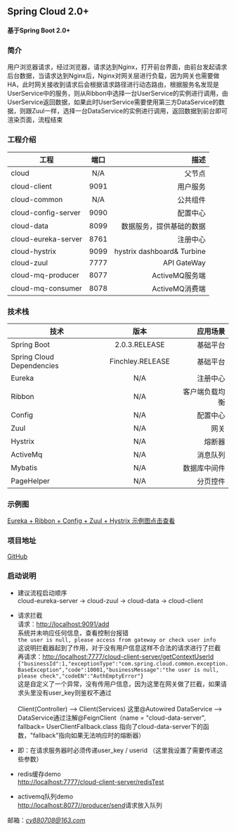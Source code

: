 ## Spring Cloud 2.0+ #
#### 基于Spring Boot 2.0+ ####
### 简介 ####
用户浏览器请求，经过浏览器，请求达到Nginx，打开前台界面，由前台发起请求后台数据，当请求达到Nginx后，Nginx对网关层进行负载，因为网关也需要做HA，此时网关接收到请求后会根据请求路径进行动态路由，根据服务名发现是UserService中的服务，则从Ribbon中选择一台UserService的实例进行调用，由UserService返回数据，如果此时UserService需要使用第三方DataService的数据，则跟Zuul一样，选择一台DataService的实例进行调用，返回数据到前台即可渲染页面，流程结束<br/>
### 工程介绍 ###
工程|端口|描述
---|:--:|---:
cloud|N/A|父节点
cloud-client|9091|用户服务
cloud-common|N/A|公共组件
cloud-config-server|9090|配置中心
cloud-data|8099|数据服务，提供基础的数据
cloud-eureka-server|8761|注册中心
cloud-hystrix|9099|hystrix dashboard& Turbine
cloud-zuul|7777|API GateWay
cloud-mq-producer|8077|ActiveMQ服务端
cloud-mq-consumer|8078|ActiveMQ消费端

### 技术栈 ###
技术|版本|应用场景
---|:--:|---:
Spring Boot|2.0.3.RELEASE|基础平台
Spring Cloud Dependencies|Finchley.RELEASE|基础平台
Eureka|N/A|注册中心
Ribbon|N/A|客户端负载均衡
Config|N/A|配置中心
Zuul|N/A|网关
Hystrix|N/A|熔断器
ActiveMq|N/A|消息队列
Mybatis|N/A|数据库中间件
PageHelper|N/A|分页控件

### 示例图 ###
[Eureka + Ribbon + Config + Zuul + Hystrix 示例图点击查看](https://images.hzmedia.com.cn/xiandu/springcloud_921/Images/t10-1.jpg?v=20180921165736)

### 项目地址 ###
[GitHub](https://github.com/FrankCy/cloud.git)

### 启动说明 ###
- 建议流程启动顺序 <br/>
cloud-eureka-server -> cloud-zuul -> cloud-data -> cloud-client

- 请求拦截 <br/>
请求：[http://localhost:9091/add](http://localhost:9091/add) <br/>
系统并未响应任何信息，查看控制台报错<br/>
```the user is null, please access from gateway or check user info``` <br/>
这说明拦截器起到了作用，对于没有用户信息这样不合法的请求进行了拦截<br/>
再请求：[http://localhost:7777/cloud-client-server/getContextUserId](http://localhost:7777/cloud-client-server/getContextUserId) <br/>
```{"businessId":1,"exceptionType":"com.spring.cloud.common.exception.BaseException","code":10001,"businessMessage":"the user is null, please check","codeEN":"AuthEmptyError"}``` <br/>
这是自定义了一个异常，没有传用户信息，因为这里在网关做了拦截，如果请求头里没有user_key则鉴权不通过<br/><br/>
Client(Controller) --> Client(Services) 这里@Autowired DataService --> DataService通过注解@FeignClient（name = "cloud-data-server", fallback= UserClientFallback.class 指向了cloud-data-server下的函数，"fallback"指向如果无法响应时的熔断器）
- 即：在请求服务器时必须传递user_key / userid （这里我设置了需要传递这些参数）

- redis缓存demo <br/>
[http://localhost:7777/cloud-client-server/redisTest](http://localhost:7777/cloud-client-server/redisTest)

- activemq队列demo <br/>
[http://localhost:8077//producer/send](http://localhost:8077//producer/send)请求放入队列

邮箱：*cy880708@163.com*